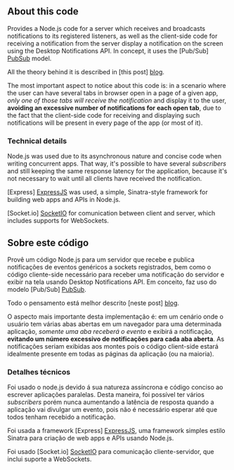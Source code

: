 ﻿## About this code

Provides a Node.js code for a server which receives and broadcasts notifications to its registered listeners, as well as the client-side code for receiving a notification from the server display a notification on the screen using the Desktop Notifications API. In concept, it uses the [Pub/Sub] [PubSub] model.

All the theory behind it is described in [this post] [blog].

The most important aspect to notice about this code is: in a scenario where the user can have several tabs in browser open in a page of a given app, *only one of those tabs will receive the notification* and display it to the user, **avoiding an excessive number of notifications for each open tab**, due to the fact that the client-side code for receiving and displaying such notifications will be present in every page of the app (or most of it).

### Technical details

Node.js was used due to its asynchronous nature and concise code when writing concurrent apps. That way, it's possible to have several *subscribers* and still keeping the same response latency for the application, because it's not necessary to wait until all clients have received the notification.

[Express] [ExpressJS] was used, a simple, Sinatra-style framework for building web apps and APIs in Node.js.

[Socket.io] [SocketIO] for comunication between client and server, which includes supports for WebSockets.


## Sobre este código

Provê um código Node.js para um servidor que recebe e publica notificações de eventos genéricos a sockets registrados, bem como o código cliente-side necessário para receber uma notificação do servidor e exibir na tela usando Desktop Notifications API. Em conceito, faz uso do modelo [Pub/Sub] [PubSub].

Todo o pensamento está melhor descrito [neste post] [blog].

O aspecto mais importante desta implementação é: em um cenário onde o usuário tem várias abas abertas em um navegador para uma determinada aplicação, *somente uma aba receberá o evento* e exibirá a notificação, **evitando um número excessivo de notificações para cada aba aberta**. As notificações seriam exibidas aos montes pois o código client-side estará idealmente presente em todas as páginas da aplicação (ou na maioria).

### Detalhes técnicos

Foi usado o node.js devido á sua natureza assíncrona e código conciso ao escrever aplicações paralelas. Desta maneira, foi possível ter vários *subscribers* porém nunca aumentando a latência de resposta quando a aplicação vai divulgar um evento, pois não é necessário esperar até que todos tenham recebido a notificação.

Foi usada a framework [Express] [ExpressJS], uma framework simples estilo Sinatra para criação de web apps e APIs usando Node.js.

Foi usado [Socket.io] [SocketIO] para comunicação cliente-servidor, que inclui suporte a WebSockets.

[PubSub]: http://c2.com/cgi/wiki?PublishSubscribeModel
[blog]: http://rodolfoferreira.com.br/2013/02/14/real-time-event-notifications-for-web-apps-part-1
[ExpressJS]: http://expressjs.com/
[SocketIO]: http://socket.io/
